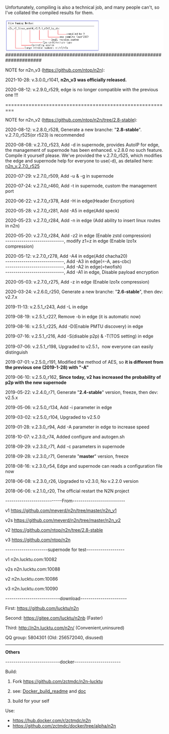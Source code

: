 Unfortunately, compiling is also a technical job, and many people can't, so I've collated the compiled results for them.

![image](https://github.com/lucktu/other/raw/master/image/speed/19102501.PNG)
#####################################################################

NOTE for n2n_v3 (https://github.com/ntop/n2n):

2021-10-28: v.3.0.0_r1041, <strong>n2n_v3 was officially released.</strong>

2020-08-12: v.2.9.0_r529, edge is no longer compatible with the previous one !!!

=========================================================

NOTE for n2n_v2 (https://github.com/ntop/n2n/tree/2.8-stable):

2020-08-12: v.2.8.0_r528, Generate a new branche: "<strong>2.8-stable</strong>". v.2.7.0_r525(or r523) is recommended

2020-08-08: v.2.7.0_r523, Add -d in supernode, provides AutoIP for edge, the management of supernode has been enhanced. v.2.8.0 no such feature. Compile it yourself please. We've provided the v.2.7.0_r525, which modifies the edge and supernode help for everyone to use(-d), as detailed here: [n2n_v.2.7.0_r525](https://github.com/lucktu/n2n/tree/master/ZDoc/Add-help-for-n2nv27_r525) 

2020-07-29: v.2.7.0_r509, Add -u & -g in supernode

2020-07-24: v.2.7.0_r460, Add -t in supernode, custom the management port

2020-06-22: v.2.7.0_r378, Add -H in edge(Header Encryption)

2020-05-28: v.2.7.0_r281, Add -A5 in edge(Add speck)

2020-05-23: v.2.7.0_r284, Add -n in edge (Add ability to insert linux routes in n2n)

2020-05-20: v.2.7.0_r284, Add -z2 in edge (Enable zstd compression) \
-----------------------------, modify z1=z in edge (Enable lzo1x compression)

2020-05-12: v.2.7.0_r278, Add -A4 in edge(Add chacha20) \
-----------------------------, Add -A3 in edge(=-A, aes-cbc) \
-----------------------------, Add -A2 in edge(=twofish) \
-----------------------------, Add -A1 in edge, Disable payload encryption

2020-05-03: v.2.7.0_r275, Add -z in edge (Enable lzo1x compression)

2020-03-24: v.2.6.0_r250, Generate a new branche: "<strong>2.6-stable</strong>", then dev: v2.7.x

2019-11-13: v.2.5.1_r243, Add -L in edge

2019-08-19: v.2.5.1_r227, Remove -b in edge (it is automatic now)

2019-08-16: v.2.5.1_r225, Add -D(Enable PMTU discovery) in edge

2019-07-16: v.2.5.1_r216, Add -S(disable p2p) & -T(TOS setting) in edge

2019-07-06: v.2.5.1_r198, Upgraded to v2.5.1，now everyone can easily distinguish

2019-07-01: v.2.5.0_r191, Modified the method of AES, so <strong>it is different from the previous one (2019-1-28) with "-A"</strong>

2019-06-10: v.2.5.0_r162, <strong>Since today, v2 has increased the probability of p2p with the new supernode</strong>

2019-05-22: v.2.4.0_r71, Generate "<strong>2.4-stable</strong>" version, freeze, then dev: v2.5.x

2019-05-06: v.2.5.0_r134, Add -i parameter in edge

2019-03-02: v.2.5.0_r104, Upgraded to v2.5.0

2019-01-28: v.2.3.0_r94, Add -A parameter in edge to increase speed

2018-10-07: v.2.3.0_r74, Added configure and autogen.sh

2018-09-29: v.2.3.0_r71, Add -c parameters in supernode

2018-09-28: v.2.3.0_r71, Generate "<strong>master</strong>" version, freeze

2018-08-16: v.2.3.0_r54, Edge and supernode can reads a configuration file now

2018-06-08: v.2.3.0_r26, Upgraded to v2.3.0, No v.2.2.0 version

2018-06-06: v.2.1.0_r20, The official restart the N2N project

----------------------------From--------------------------

v1   https://github.com/meyerd/n2n/tree/master/n2n_v1

v2s  https://github.com/meyerd/n2n/tree/master/n2n_v2

v2   https://github.com/ntop/n2n/tree/2.8-stable

v3   https://github.com/ntop/n2n

---------------------supernode for test-------------------

v1  n2n.lucktu.com:10082

v2s n2n.lucktu.com:10088

v2  n2n.lucktu.com:10086

v3  n2n.lucktu.com:10090

---------------------------download-----------------------

First: https://github.com/lucktu/n2n 

Second: https://gitee.com/lucktu/n2nb  (Faster)

Third: http://n2n.lucktu.com/n2n/     (Convenient,uninsured)

QQ group: 5804301 (Old: 256572040, disused)

---

<strong>Others</strong>

---------------------------docker-----------------------

Build:

1. Fork <https://github.com/zctmdc/n2n-lucktu>

2. see: [Docker_build_readme](https://github.com/zctmdc/n2n-lucktu/blob/master/Docker_build_readme.MD) and [doc](https://github.com/zctmdc/n2n-lucktu/blob/master/doc)

3. build for your self

Use:

- <https://hub.docker.com/r/zctmdc/n2n>
- <https://github.com/zctmdc/docker/tree/alpha/n2n>
